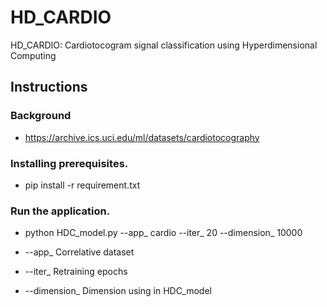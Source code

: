 # HD_CARDIO
HD_CARDIO: Cardiotocogram signal classification using Hyperdimensional Computing

## Instructions

### Background
 - https://archive.ics.uci.edu/ml/datasets/cardiotocography

### Installing prerequisites.
 - pip install -r requirement.txt

### Run the application.
 - python HDC_model.py --app_ cardio --iter_ 20 --dimension_ 10000

 - --app_ Correlative dataset
 - --iter_ Retraining epochs
 - --dimension_ Dimension using in HDC_model
